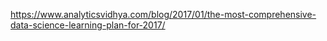 https://www.analyticsvidhya.com/blog/2017/01/the-most-comprehensive-data-science-learning-plan-for-2017/
